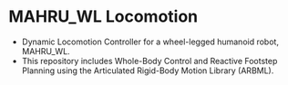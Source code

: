 # MAHRU_WL Locomotion

* Dynamic Locomotion Controller for a wheel-legged humanoid robot, MAHRU_WL. 
* This repository includes Whole-Body Control and Reactive Footstep Planning using the Articulated Rigid-Body Motion Library (ARBML).
